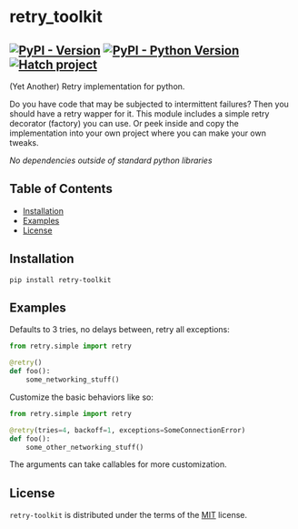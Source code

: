 # retry_toolkit

[![PyPI - Version](https://img.shields.io/pypi/v/retry-toolkit.svg)](https://pypi.org/project/retry-toolkit)
[![PyPI - Python Version](https://img.shields.io/pypi/pyversions/retry-toolkit.svg)](https://pypi.org/project/retry-toolkit)
[![Hatch project](https://img.shields.io/badge/%F0%9F%A5%9A-Hatch-4051b5.svg)](https://github.com/pypa/hatch)
-----

(Yet Another) Retry implementation for python.

Do you have code that may be subjected to intermittent failures? Then you should
have a retry wapper for it. This module includes a simple retry decorator
(factory) you can use. Or peek inside and copy the implementation into your own
project where you can make your own tweaks.

*No dependencies outside of standard python libraries*


## Table of Contents

- [Installation](#installation)
- [Examples](#examples)
- [License](#license)

## Installation

```console
pip install retry-toolkit
```

## Examples

Defaults to 3 tries, no delays between, retry all exceptions:

```python
from retry.simple import retry

@retry()
def foo():
    some_networking_stuff()
```

Customize the basic behaviors like so:

```python
from retry.simple import retry

@retry(tries=4, backoff=1, exceptions=SomeConnectionError)
def foo():
    some_other_networking_stuff()
```
The arguments can take callables for more customization.

## License

`retry-toolkit` is distributed under the terms of the
[MIT](https://spdx.org/licenses/MIT.html) license.
